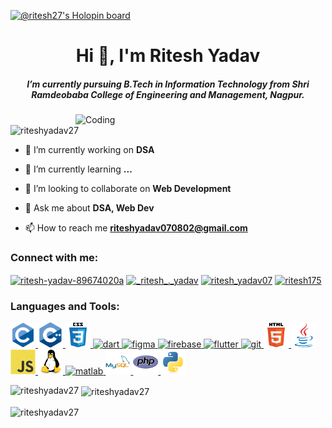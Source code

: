 [![@ritesh27's Holopin board](https://holopin.me/ritesh27)](https://holopin.io/@ritesh27)
<h1 align="center">Hi 👋, I'm Ritesh Yadav</h1>
<h5 align="center">I’m currently pursuing B.Tech in Information Technology from Shri Ramdeobaba College of Engineering and Management, Nagpur.</h5>
<img align="right" alt="Coding" width="400" src="https://media1.giphy.com/media/qgQUggAC3Pfv687qPC/giphy.gif?cid=ecf05e47k2n6a0c9snt2xflpt5f2gprm6tzff9w4gxaiwrsp&rid=giphy.gif&ct=g"/>
<p align="left"> <img src="https://komarev.com/ghpvc/?username=riteshyadav27&label=Profile%20views&color=0e75b6&style=flat" alt="riteshyadav27" /> </p>

- 🔭 I’m currently working on **DSA**

- 🌱 I’m currently learning **...**

- 👯 I’m looking to collaborate on **Web Development**

- 💬 Ask me about **DSA, Web Dev**

- 📫 How to reach me **riteshyadav070802@gmail.com**

<h3 align="left">Connect with me:</h3>
<p align="left">
<a href="https://linkedin.com/in/ritesh-yadav-89674020a" target="blank"><img align="center" src="https://raw.githubusercontent.com/rahuldkjain/github-profile-readme-generator/master/src/images/icons/Social/linked-in-alt.svg" alt="ritesh-yadav-89674020a" height="30" width="40" /></a>
<a href="https://instagram.com/_ritesh_._yadav" target="blank"><img align="center" src="https://raw.githubusercontent.com/rahuldkjain/github-profile-readme-generator/master/src/images/icons/Social/instagram.svg" alt="_ritesh_._yadav" height="30" width="40" /></a>
<a href="https://www.codechef.com/users/ritesh_yadav07" target="blank"><img align="center" src="https://cdn.jsdelivr.net/npm/simple-icons@3.1.0/icons/codechef.svg" alt="ritesh_yadav07" height="30" width="40" /></a>
<a href="https://www.leetcode.com/ritesh175" target="blank"><img align="center" src="https://raw.githubusercontent.com/rahuldkjain/github-profile-readme-generator/master/src/images/icons/Social/leet-code.svg" alt="ritesh175" height="30" width="40" /></a>
</p>

<h3 align="left">Languages and Tools:</h3>
<p align="left"> <a href="https://www.cprogramming.com/" target="_blank" rel="noreferrer"> <img src="https://raw.githubusercontent.com/devicons/devicon/master/icons/c/c-original.svg" alt="c" width="40" height="40"/> </a> <a href="https://www.w3schools.com/cpp/" target="_blank" rel="noreferrer"> <img src="https://raw.githubusercontent.com/devicons/devicon/master/icons/cplusplus/cplusplus-original.svg" alt="cplusplus" width="40" height="40"/> </a> <a href="https://www.w3schools.com/css/" target="_blank" rel="noreferrer"> <img src="https://raw.githubusercontent.com/devicons/devicon/master/icons/css3/css3-original-wordmark.svg" alt="css3" width="40" height="40"/> </a> <a href="https://dart.dev" target="_blank" rel="noreferrer"> <img src="https://www.vectorlogo.zone/logos/dartlang/dartlang-icon.svg" alt="dart" width="40" height="40"/> </a> <a href="https://www.figma.com/" target="_blank" rel="noreferrer"> <img src="https://www.vectorlogo.zone/logos/figma/figma-icon.svg" alt="figma" width="40" height="40"/> </a> <a href="https://firebase.google.com/" target="_blank" rel="noreferrer"> <img src="https://www.vectorlogo.zone/logos/firebase/firebase-icon.svg" alt="firebase" width="40" height="40"/> </a> <a href="https://flutter.dev" target="_blank" rel="noreferrer"> <img src="https://www.vectorlogo.zone/logos/flutterio/flutterio-icon.svg" alt="flutter" width="40" height="40"/> </a> <a href="https://git-scm.com/" target="_blank" rel="noreferrer"> <img src="https://www.vectorlogo.zone/logos/git-scm/git-scm-icon.svg" alt="git" width="40" height="40"/> </a> <a href="https://www.w3.org/html/" target="_blank" rel="noreferrer"> <img src="https://raw.githubusercontent.com/devicons/devicon/master/icons/html5/html5-original-wordmark.svg" alt="html5" width="40" height="40"/> </a> <a href="https://www.java.com" target="_blank" rel="noreferrer"> <img src="https://raw.githubusercontent.com/devicons/devicon/master/icons/java/java-original.svg" alt="java" width="40" height="40"/> </a> <a href="https://developer.mozilla.org/en-US/docs/Web/JavaScript" target="_blank" rel="noreferrer"> <img src="https://raw.githubusercontent.com/devicons/devicon/master/icons/javascript/javascript-original.svg" alt="javascript" width="40" height="40"/> </a> <a href="https://www.linux.org/" target="_blank" rel="noreferrer"> <img src="https://raw.githubusercontent.com/devicons/devicon/master/icons/linux/linux-original.svg" alt="linux" width="40" height="40"/> </a> <a href="https://www.mathworks.com/" target="_blank" rel="noreferrer"> <img src="https://upload.wikimedia.org/wikipedia/commons/2/21/Matlab_Logo.png" alt="matlab" width="40" height="40"/> </a> <a href="https://www.mysql.com/" target="_blank" rel="noreferrer"> <img src="https://raw.githubusercontent.com/devicons/devicon/master/icons/mysql/mysql-original-wordmark.svg" alt="mysql" width="40" height="40"/> </a> <a href="https://www.php.net" target="_blank" rel="noreferrer"> <img src="https://raw.githubusercontent.com/devicons/devicon/master/icons/php/php-original.svg" alt="php" width="40" height="40"/> </a> <a href="https://www.python.org" target="_blank" rel="noreferrer"> <img src="https://raw.githubusercontent.com/devicons/devicon/master/icons/python/python-original.svg" alt="python" width="40" height="40"/> </a> </p>

<p><img align="left" src="https://github-readme-stats.vercel.app/api/top-langs?username=riteshyadav27&show_icons=true&locale=en&layout=compact" alt="riteshyadav27" /></p>

<p>&nbsp;<img align="center" src="https://github-readme-stats.vercel.app/api?username=riteshyadav27&show_icons=true&locale=en" alt="riteshyadav27" /></p>

<p><img align="center" src="https://github-readme-streak-stats.herokuapp.com/?user=riteshyadav27&" alt="riteshyadav27" /></p>
